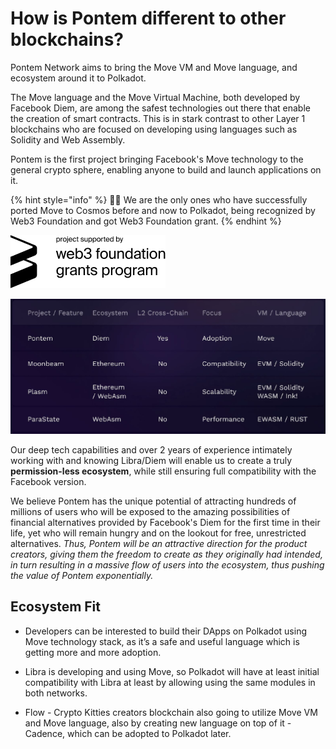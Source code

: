 # How is Pontem different to other blockchains?

Pontem Network aims to bring the Move VM and Move language, and ecosystem around it to Polkadot.

The Move language and the Move Virtual Machine, both developed by Facebook Diem, are among the safest technologies out there that enable the creation of smart contracts. This is in stark contrast to other Layer 1 blockchains who are focused on developing using languages such as Solidity and Web Assembly.

Pontem is the first project bringing Facebook's Move technology to the general crypto sphere, enabling anyone to build and launch applications on it. 

{% hint style="info" %}
🧙‍♂️ We are the only ones who have successfully ported Move to Cosmos before and now to Polkadot, being recognized by Web3 Foundation and got Web3 Foundation grant.
{% endhint %}

![W3F Grant](/assets/w3f_grant.png "Project Supported By Web3 Foundation Grants Program")

![Comparison](/assets/comparison.png "Comparison")

Our deep tech capabilities and over 2 years of experience intimately working with and knowing Libra/Diem will enable us to create a truly **permission-less ecosystem**, while still ensuring full compatibility with the Facebook version.

We believe Pontem has the unique potential of attracting hundreds of millions of users who will be exposed to the amazing possibilities of financial alternatives provided by Facebook's Diem for the first time in their life, yet who will remain hungry and on the lookout for free, unrestricted alternatives. _Thus, Pontem will be an attractive direction for the product creators, giving them the freedom to create as they originally had intended, in turn resulting in a massive flow of users into the ecosystem, thus pushing the value of Pontem exponentially._

## Ecosystem Fit

* Developers can be interested to build their DApps on Polkadot using Move technology stack, as it’s a safe and useful language which is getting more and more adoption.

* Libra is developing and using Move, so Polkadot will have at least initial compatibility with Libra at least by allowing using the same modules in both networks.

* Flow - Crypto Kitties creators blockchain also going to utilize Move VM and Move language, also by creating new language on top of it - Cadence, which can be adopted to Polkadot later.
